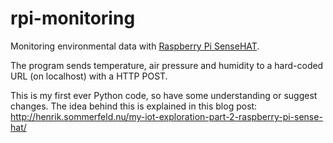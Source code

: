 # rpi-monitoring

Monitoring environmental data with [Raspberry Pi SenseHAT](https://www.raspberrypi.org/products/sense-hat/).

The program sends temperature, air pressure and humidity to a hard-coded URL (on localhost) with a HTTP POST.

This is my first ever Python code, so have some understanding or suggest changes. The idea behind this is explained in this blog post: http://henrik.sommerfeld.nu/my-iot-exploration-part-2-raspberry-pi-sense-hat/
